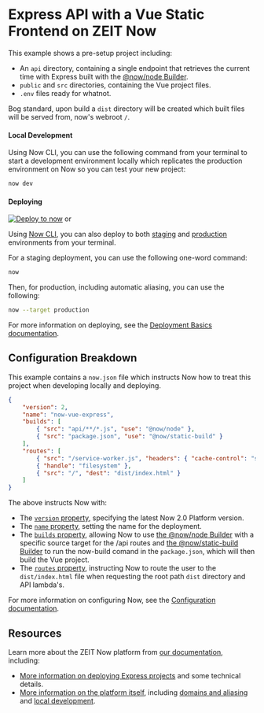 # Express API with a Vue Static Frontend on ZEIT Now

This example shows a pre-setup project including:

- An `api` directory, containing a single endpoint that retrieves the current time with Express built with the [@now/node Builder](https://zeit.co/docs/v2/deployments/official-builders/node-js-now-node/).
- `public` and `src` directories, containing the Vue project files.
- `.env` files ready for whatnot.

Bog standard, upon build a `dist` directory will be created which built files will be served from, now's webroot `/`.


#### Local Development

Using Now CLI, you can use the following command from your terminal to start a development environment locally which replicates the production environment on Now so you can test your new project:

```bash
now dev
```

#### Deploying

[![Deploy to now](https://deploy.now.sh/static/button.svg)](https://deploy.now.sh/?repo=https://github.com/lcherone/now-vue-express) or

Using [Now CLI](https://zeit.co/download), you can also deploy to both [staging](https://zeit.co/docs/v2/domains-and-aliases/aliasing-a-deployment#staging) and [production](https://zeit.co/docs/v2/domains-and-aliases/aliasing-a-deployment#production) environments from your terminal.

For a staging deployment, you can use the following one-word command:

```bash
now
```

Then, for production, including automatic aliasing, you can use the following:

```bash
now --target production
```

For more information on deploying, see the [Deployment Basics documentation](https://zeit.co/docs/v2/deployments/basics#introducing-a-build-step).

## Configuration Breakdown

This example contains a `now.json` file which instructs Now how to treat this project when developing locally and deploying.

```json
{
    "version": 2,
    "name": "now-vue-express",
    "builds": [
        { "src": "api/**/*.js", "use": "@now/node" },
        { "src": "package.json", "use": "@now/static-build" }
    ],
    "routes": [
        { "src": "/service-worker.js", "headers": { "cache-control": "s-maxage=0" } },
        { "handle": "filesystem" },
        { "src": "/", "dest": "dist/index.html" }
    ]
}
```

The above instructs Now with:

- The [`version` property](https://zeit.co/docs/v2/deployments/configuration#version), specifying the latest Now 2.0 Platform version.
- The [`name` property](https://zeit.co/docs/v2/deployments/configuration#name), setting the name for the deployment.
- The [`builds` property](https://zeit.co/docs/v2/deployments/configuration#builds), allowing Now to use [the @now/node Builder](https://zeit.co/docs/v2/deployments/official-builders/node-js-now-node/) with a specific source target for the /api routes and [the @now/static-build Builder](https://zeit.co/docs/v2/deployments/official-builders/static-now-static/) to run the now-build comand in the `package.json`, which will then build the Vue project. 
- The [`routes` property](https://zeit.co/docs/v2/deployments/configuration#routes), instructing Now to route the user to the `dist/index.html` file when requesting the root path `dist` directory and API lambda's.

For more information on configuring Now, see the [Configuration documentation](https://zeit.co/docs/v2/deployments/configuration).

## Resources

Learn more about the ZEIT Now platform from [our documentation](https://zeit.co/docs), including:

- [More information on deploying Express projects](https://zeit.co/docs/v2/deployments/official-builders/node-js-now-node/) and some technical details.
- [More information on the platform itself](https://zeit.co/docs), including [domains and aliasing](https://zeit.co/docs/v2/domains-and-aliases/introduction/) and [local development](https://zeit.co/docs/v2/development/basics/).
